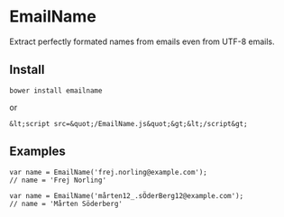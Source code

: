 EmailName
=========

Extract perfectly formated names from emails even from UTF-8 emails.

Install
---
    bower install emailname

or
    
    &lt;script src=&quot;/EmailName.js&quot;&gt;&lt;/script&gt;


Examples
---
    var name = EmailName('frej.norling@example.com');
    // name = 'Frej Norling' 

    var name = EmailName('mårten12_.sÖderBerg12@example.com');
    // name = 'Mårten Söderberg' 
